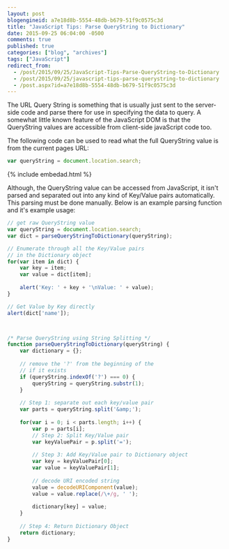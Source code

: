 ```yaml
---
layout: post
blogengineid: a7e18d8b-5554-48db-b679-51f9c0575c3d
title: "JavaScript Tips: Parse QueryString to Dictionary"
date: 2015-09-25 06:04:00 -0500
comments: true
published: true
categories: ["blog", "archives"]
tags: ["JavaScript"]
redirect_from: 
  - /post/2015/09/25/JavaScript-Tips-Parse-QueryString-to-Dictionary
  - /post/2015/09/25/javascript-tips-parse-querystring-to-dictionary
  - /post.aspx?id=a7e18d8b-5554-48db-b679-51f9c0575c3d
---
```

<!-- more -->

The URL Query String is something that is usually just sent to the server-side code and parse there for use in specifying the data to query. A somewhat little known feature of the JavaScript DOM is that the QueryString values are accessible from client-side javaScript code too.

The following code can be used to read what the full QueryString value is from the current pages URL:

```js
var queryString = document.location.search;
```

{% include embedad.html %}

Although, the QueryString value can be accessed from JavaScript, it isn't parsed and separated out into any kind of Key/Value pairs automatically. This parsing must be done manually. Below is an example parsing function and it's example usage:

```js
// get raw QueryString value
var queryString = document.location.search;
var dict = parseQueryStringToDictionary(queryString);

// Enumerate through all the Key/Value pairs
// in the Dictionary object
for(var item in dict) {
	var key = item;
	var value = dict[item];
	
	alert('Key: ' + key + '\nValue: ' + value);
}

// Get Value by Key directly
alert(dict['name']);



/* Parse QueryString using String Splitting */
function parseQueryStringToDictionary(queryString) {
	var dictionary = {};
	
	// remove the '?' from the beginning of the
	// if it exists
	if (queryString.indexOf('?') === 0) {
		queryString = queryString.substr(1);
	}
	
	// Step 1: separate out each key/value pair
	var parts = queryString.split('&amp;');
	
	for(var i = 0; i < parts.length; i++) {
		var p = parts[i];
		// Step 2: Split Key/Value pair
		var keyValuePair = p.split('=');
		
		// Step 3: Add Key/Value pair to Dictionary object
		var key = keyValuePair[0];
		var value = keyValuePair[1];
		
		// decode URI encoded string
		value = decodeURIComponent(value);
		value = value.replace(/\+/g, ' ');
		
		dictionary[key] = value;
	}
	
	// Step 4: Return Dictionary Object
	return dictionary;
}
```
